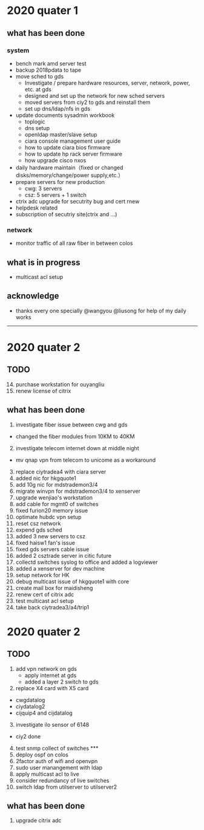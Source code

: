 # 2020 quater 1
## what has been done
### system
- bench mark amd server test
- backup 2018pdata to tape
- move sched to gds
   -  Investigate / prepare hardware resources, server, network, power, etc. at gds
   -  designed and set up the network for new sched servers
   -  moved servers from ciy2 to gds and reinstall them
   - set up dns/ldap/nfs in gds
- update  documents sysadmin workbook
   - toplogic 
   - dns setup
   - openldap master/slave setup
   - ciara console management user guide
   - how to update ciara bios firmware
   - how to update hp rack server firmware
   - how upgrade cisco nxos
- daily hardware maintain（fixed or changed disks/memory/change/power supply,etc.）
- prepare servers for new production  
   - cwg: 3 servers
   - csz: 5 servers + 1 switch
- ctrix adc upgrade for secutrity bug and cert rnew
- helpdesk related
- subscription of secutriy site(ctrix and ...)


### network
- monitor traffic of all raw fiber in between colos

## what is in progress
- multicast acl  setup

## acknowledge
- thanks every one specially @wangyou @liusong for help of my daily works

-----------------------------------
# 2020 quater 2
## TODO

14. purchase workstation for ouyangliu
15. renew license of citrix

## what has been done

1. investigate fiber issue between cwg and gds
  - changed the fiber modules from 10KM to 40KM
2. investigate telecom internet down at middle night
  - mv qnap vpn from  telecom to unicome as a  workaround 
3. replace ciytradea4 with ciara server
4. added nic for hkgquote1
5. add 10g nic for mdstrademon3/4
6. migrate winvpn for mdstrademon3/4 to xenserver
7. upgrade wenjiao's workstation
8. add cable for mgmt0 of switches
9. fixed furion20 memory issue
10. optimate hubdc vpn setup
11. reset csz network
12. expend gds sched
13. added 3 new servers to csz
14. fixed haisw1 fan's issue
15. fixed gds servers cable issue
16. added 2 csztrade server in citic future
17. collectd switches syslog to office and added a logviewer
18. added a xenserver for dev machine
19. setup network for HK
20. debug multicast issue of hkgquote1 with core
21. create mail box for maidisheng
22. renew cert of citrix adc
23. test multicast acl setup
24. take back ciytradea3/a4/trip1

# 2020 quater 2
## TODO

1. add vpn network on gds
    - apply internet at gds
    - added a  layer 2 switch to gds
2. replace X4 card with X5 card
  - cwgdatalog
  - ciydatalog2
  - cijquip4 and cijdatalog
3. investigate ilo sensor of 6148
  - ciy2 done
4. test snmp collect of switches ***
5. deploy ospf on colos
6. 2factor auth of wifi and openvpn 
7. sudo user manangement with ldap 
8. apply multicast acl to live
9. consider redundancy of live switches
10. switch ldap from utilserver to utilserver2



## what has been done
1. upgrade citrix adc